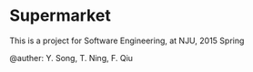 # Supermarket

This is a project for Software Engineering, at NJU, 2015 Spring

@auther: Y. Song, T. Ning, F. Qiu
